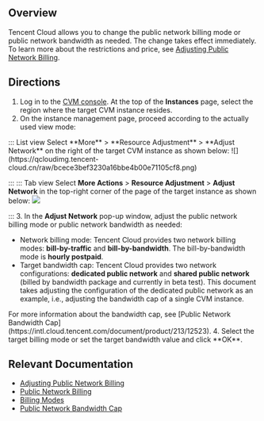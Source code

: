 ## Overview
Tencent Cloud allows you to change the public network billing mode or public network bandwidth as needed. The change takes effect immediately. To learn more about the restrictions and price, see [Adjusting Public Network Billing](https://intl.cloud.tencent.com/document/product/213/10580).

## Directions
1. Log in to the [CVM console](https://console.cloud.tencent.com/cvm/index). At the top of the **Instances** page, select the region where the target CVM instance resides.
2. On the instance management page, proceed according to the actually used view mode:
<dx-tabs>
::: List view
Select **More** > **Resource Adjustment** > **Adjust Network** on the right of the target CVM instance as shown below:
![](https://qcloudimg.tencent-cloud.cn/raw/bcece3bef3230a16bbe4b00e71105cf8.png)

:::
::: Tab view
Select **More Actions** > **Resource Adjustment** > **Adjust Network** in the top-right corner of the page of the target instance as shown below:
![](https://qcloudimg.tencent-cloud.cn/raw/4a57295676734b183310cfc8f06a8e25.png)

:::
</dx-tabs>
3. In the **Adjust Network** pop-up window, adjust the public network billing mode or public network bandwidth as needed:
 - Network billing mode[](id:adjustModule): Tencent Cloud provides two network billing modes: **bill-by-traffic** and **bill-by-bandwidth**. The bill-by-bandwidth mode is **hourly postpaid**.
 - Target bandwidth cap[](id:adjustBandwidth): Tencent Cloud provides two network configurations: **dedicated public network** and **shared public network** (billed by bandwidth package and currently in beta test). This document takes adjusting the configuration of the dedicated public network as an example, i.e., adjusting the bandwidth cap of a single CVM instance.
<dx-alert infotype="explain" title="">
For more information about the bandwidth cap, see [Public Network Bandwidth Cap](https://intl.cloud.tencent.com/document/product/213/12523).
</dx-alert>
4. Select the target billing mode or set the target bandwidth value and click **OK**.



## Relevant Documentation

- [Adjusting Public Network Billing](https://intl.cloud.tencent.com/document/product/213/10580)
- [Public Network Billing](https://intl.cloud.tencent.com/document/product/213/10578) 
- [Billing Modes](https://intl.cloud.tencent.com/document/product/684/15254)
- [Public Network Bandwidth Cap](https://intl.cloud.tencent.com/document/product/213/12523)
